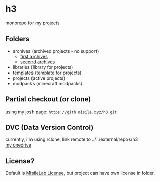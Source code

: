 # h3

monorepo for my projects

## Folders

- archives (archived projects - no support)
  - [first archives](https://github.com/misilelab/h3/commits/9b5fdfdbf22367ecf13ff3332eb74b9f49ff8e75)
  - [second archives](https://github.com/MisileLab/h3/tree/a13896cca09c5a93d9a98673e908a6e62df893c2)
- libraries (library for projects)
- templates (template for projects)
- projects (active projects)
- modpacks (minecraft modpacks)

## Partial checkout (or clone)

using my [josh](https://github.com/josh-project/josh) page: `https://gith.misile.xyz/h3.git`  

## DVC (Data Version Control)

currently, i'm using rclone, link remote to ../../external/repos/h3  
[my onedrive](https://sen1014-my.sharepoint.com/:f:/g/personal/m1_sunrint_sen_hs_kr/EiTO5Wb2zeZBjqcFrKEzsT8BY-zXw9EQZjYi4gWPAJe_qw?e=ViqoCe)

## License?

Default is [MisileLab License](LICENSE.md), but project can have own license in folder.
